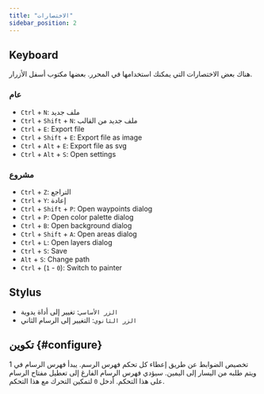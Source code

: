 ```yaml
---
title: "الاختصارات"
sidebar_position: 2
---
```



## Keyboard

هناك بعض الاختصارات التي يمكنك استخدامها في المحرر. بعضها مكتوب أسفل الأزرار.

### عام

* `Ctrl` + `N`: ملف جديد
* `Ctrl` + `Shift` + `N`: ملف جديد من القالب
* `Ctrl` + `E`: Export file
* `Ctrl` + `Shift` + `E`: Export file as image
* `Ctrl` + `Alt` + `E`: Export file as svg
* `Ctrl` + `Alt` + `S`: Open settings

### مشروع

* `Ctrl` + `Z`: التراجع
* `Ctrl` + `Y`: إعادة
* `Ctrl` + `Shift` + `P`: Open waypoints dialog
* `Ctrl` + `P`: Open color palette dialog
* `Ctrl` + `B`: Open background dialog
* `Ctrl` + `Shift` + `A`: Open areas dialog
* `Ctrl` + `L`: Open layers dialog
* `Ctrl` + `S`: Save
* `Alt` + `S`: Change path
* `Ctrl` + (`1` - `0`): Switch to painter

## Stylus

* `الزر الأساسي`: تغيير إلى أداة يدوية
* `الزر الثانوي`: التغيير إلى الرسام الثاني

## تكوين {#configure}

تخصيص الضوابط عن طريق إعطاء كل تحكم فهرس الرسم. يبدأ فهرس الرسام في 1 ويتم طلبه من اليسار إلى اليمين. سيؤدي فهرس الرسام الفارغ إلى تعطيل مفتاح الرسام على هذا التحكم. أدخل `0` لتمكين التحرك مع هذا التحكم.
